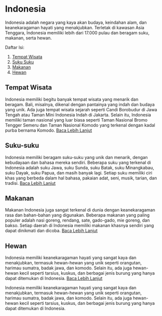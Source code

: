 # Indonesia
Indonesia adalah negara yang kaya akan budaya, keindahan alam, dan keanekaragaman hayati yang menakjubkan. Terletak di kawasan Asia Tenggara, Indonesia memiliki lebih dari 17.000 pulau dan beragam suku, makanan, serta hewan. 

Daftar Isi:
1. [Tempat Wisata](https://github.com/aspectxlol/Indonesia/edit/main/README.md#tempat-wisata)
1. [Suku Suku](https://github.com/aspectxlol/Indonesia/edit/main/README.md#suku-suku)
1. [Makanan](https://github.com/aspectxlol/Indonesia/edit/main/README.md#makanan)
1. [Hewan](https://github.com/aspectxlol/Indonesia/edit/main/README.md#Hewan)

## Tempat Wisata
Indonesia memiliki begitu banyak tempat wisata yang menarik dan beragam. Bali, misalnya, dikenal dengan pantainya yang indah dan budaya yang unik. Ada juga tempat wisata sejarah seperti Candi Borobudur di Jawa Tengah atau Taman Mini Indonesia Indah di Jakarta. Selain itu, Indonesia memiliki taman nasional yang luar biasa seperti Taman Nasional Bromo Tengger Semeru dan Taman Nasional Komodo yang terkenal dengan kadal purba bernama Komodo. [Baca Lebih Lanjut](https://github.com/aspectxlol/Indonesia/blob/main/Tempat%20Wisata.md)

## Suku-suku
Indonesia memiliki beragam suku-suku yang unik dan menarik, dengan kebudayaan dan bahasa mereka sendiri. Beberapa suku yang terkenal di Indonesia adalah suku Jawa, suku Sunda, suku Batak, suku Minangkabau, suku Dayak, suku Papua, dan masih banyak lagi. Setiap suku memiliki ciri khas yang berbeda dalam hal bahasa, pakaian adat, seni, musik, tarian, dan tradisi. [Baca Lebih Lanjut](https://github.com/aspectxlol/Indonesia/blob/main/Suku%20Suku.md)

## Makanan
Makanan Indonesia juga sangat terkenal di dunia dengan keanekaragaman rasa dan bahan-bahan yang digunakan. Beberapa makanan yang paling populer adalah nasi goreng, rendang, sate, gado-gado, mie goreng, dan bakso. Setiap daerah di Indonesia memiliki makanan khasnya sendiri yang dapat dinikmati dan dicoba. [Baca Lebih Lanjut](https://github.com/aspectxlol/Indonesia/blob/main/Makanan.md)

## Hewan
Indonesia memiliki keanekaragaman hayati yang sangat kaya dan menakjubkan, termasuk hewan-hewan yang unik seperti orangutan, harimau sumatra, badak jawa, dan komodo. Selain itu, ada juga hewan-hewan kecil seperti tarsius, kuskus, dan berbagai jenis burung yang hanya dapat ditemukan di Indonesia. [Baca Lebih Lanjut](https://github.com/aspectxlol/Indonesia/blob/main/Hewan.md)

Indonesia memiliki keanekaragaman hayati yang sangat kaya dan menakjubkan, termasuk hewan-hewan yang unik seperti orangutan, harimau sumatra, badak jawa, dan komodo. Selain itu, ada juga hewan-hewan kecil seperti tarsius, kuskus, dan berbagai jenis burung yang hanya dapat ditemukan di Indonesia.
